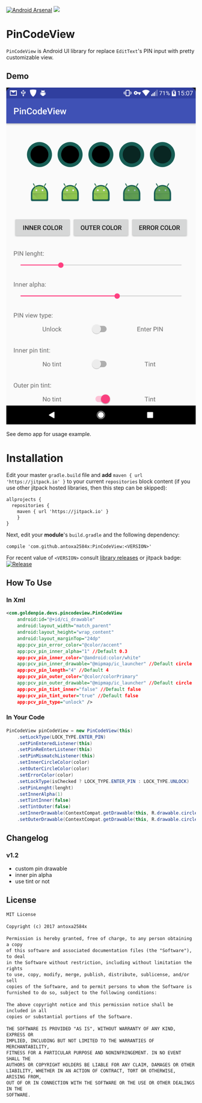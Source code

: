 [![Android Arsenal](https://img.shields.io/badge/Android%20Arsenal-PinCodeView-brightgreen.svg?style=flat)](https://android-arsenal.com/details/1/5852) [![](https://jitpack.io/v/antoxa2584x/PinCodeView.svg)](https://jitpack.io/#antoxa2584x/PinCodeView)

PinCodeView
=====================
 `PinCodeView` is Android UI library for replace `EditText`'s PIN input with pretty customizable view.

## Demo
![](images/preview.png)  

 See demo app for usage example.

Installation
============

 Edit your master `gradle.build` file and **add** `maven { url 'https://jitpack.io' }` to your current
 `repositories` block content (if you use other jitpack hosted libraries, then this step can be skipped):

    allprojects {
      repositories {
        maven { url 'https://jitpack.io' }
        }
    }

 Next, edit your **module**'s `build.gradle` and the following dependency:

    compile 'com.github.antoxa2584x:PinCodeView:<VERSION>'

 For recent value of `<VERSION>` consult [library releases](https://github.com/antoxa2584x/PinCodeView/releases)
 or jitpack badge: [![Release](https://jitpack.io/v/antoxa2584x/PinCodeView.svg)](https://jitpack.io/#antoxa2584x/PinCodeView/v1.0)

## How To Use
### In Xml
```xml
<com.goldenpie.devs.pincodeview.PinCodeView
    android:id="@+id/ci_drawable"
    android:layout_width="match_parent"
    android:layout_height="wrap_content"
    android:layout_marginTop="24dp"
    app:pcv_pin_error_color="@color/accent"
    app:pcv_pin_inner_alpha="1" //Default 0.3
    app:pcv_pin_inner_color="@android:color/white"
    app:pcv_pin_inner_drawable="@mipmap/ic_launcher" //Default circle
    app:pcv_pin_length="4" //Default 4
    app:pcv_pin_outer_color="@color/colorPrimary"
    app:pcv_pin_outer_drawable="@mipmap/ic_launcher" //Default circle
    app:pcv_pin_tint_inner="false" //Default false
    app:pcv_pin_tint_outer="true" //Default false
    app:pcv_pin_type="unlock" />
```

### In Your Code
```java
PinCodeView pinCodeView = new PinCodeView(this)
    .setLockType(LOCK_TYPE.ENTER_PIN)
    .setPinEnteredListener(this)
    .setPinReEnterListener(this)
    .setPinMismatchListener(this)
    .setInnerCircleColor(color)
    .setOuterCircleColor(color)
    .setErrorColor(color)
    .setLockType(isChecked ? LOCK_TYPE.ENTER_PIN : LOCK_TYPE.UNLOCK)
    .setPinLenght(lenght)
    .setInnerAlpha(1)
    .setTintInner(false)
    .setTintOuter(false)
    .setInnerDrawable(ContextCompat.getDrawable(this, R.drawable.circle))
    .setOuterDrawable(ContextCompat.getDrawable(this, R.drawable.circle));
```

## Changelog
### v1.2
- custom pin drawable 
- inner pin alpha 
- use tint or not

## License
```
MIT License

Copyright (c) 2017 antoxa2584x

Permission is hereby granted, free of charge, to any person obtaining a copy
of this software and associated documentation files (the "Software"), to deal
in the Software without restriction, including without limitation the rights
to use, copy, modify, merge, publish, distribute, sublicense, and/or sell
copies of the Software, and to permit persons to whom the Software is
furnished to do so, subject to the following conditions:

The above copyright notice and this permission notice shall be included in all
copies or substantial portions of the Software.

THE SOFTWARE IS PROVIDED "AS IS", WITHOUT WARRANTY OF ANY KIND, EXPRESS OR
IMPLIED, INCLUDING BUT NOT LIMITED TO THE WARRANTIES OF MERCHANTABILITY,
FITNESS FOR A PARTICULAR PURPOSE AND NONINFRINGEMENT. IN NO EVENT SHALL THE
AUTHORS OR COPYRIGHT HOLDERS BE LIABLE FOR ANY CLAIM, DAMAGES OR OTHER
LIABILITY, WHETHER IN AN ACTION OF CONTRACT, TORT OR OTHERWISE, ARISING FROM,
OUT OF OR IN CONNECTION WITH THE SOFTWARE OR THE USE OR OTHER DEALINGS IN THE
SOFTWARE.
```

